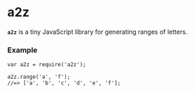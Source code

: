 # a2z

**`a2z`** is a tiny JavaScript library for generating ranges of letters.

### Example

    var a2z = require('a2z');
    
    a2z.range('a', 'f');
    //=> ['a', 'b', 'c', 'd', 'e', 'f'];